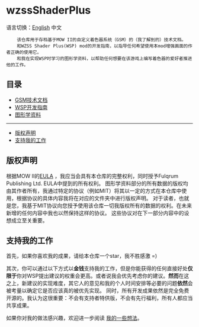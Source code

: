 # wzssShaderPlus
语言切换：[English](READMEeng.md) 中文

        该仓库用于存档基于MOW II的自定义着色器系统（GSM）的（我了解到的）技术文档。
        和WZSS Shader Plus(WSP) mod的开发指南，以指导任何希望使用本mod增强画面的作者正确的使用它。
        和我在实现WSP时学习的图形学资料，以帮助任何想要在该游戏上编写着色器的爱好者推进他的工作。

## 目录
* [GSM技术文档](/GSMDoc/menu.md)
* [WSP开发指南](/WSPDoc/menu.md)
* [图形学资料](/CGDoc/menu.md)
---

* [版权声明](#版权声明)
* [支持我的工作](#支持我的工作)
## 版权声明
根据MOW II的[EULA](https://store.steampowered.com//eula/1128860_eula_0) ，我应当会具有本仓库的完整权利，同时授予Fulqrum Publishing Ltd. EULA中提到的所有权利。
图形学资料部分的所有数据的版权均由其作者所有，我通过特定的协议（例如MIT）将其以一定的方式在本仓库中使用，根据协议的具体内容我将在对应的文件夹中进行版权声明。
对于读者，也就是您，我基于MIT协议向您授予使用该仓库一切我版权所有的数据的权利。在未来新增的任何内容中我也以然保持这样的协议。
        这些协议对在下一部分内容中的设想成立至关重要。
## 支持我的工作
首先，如果你喜欢我的成果，请给本仓库一个star，我不胜感激 =)

其次，你可以通过以下方式以**金钱**支持我的工作，但是你能获得的任何直接好处**仅限于**你对WSP提出建议的权重会更高。或者说我会优先考虑你的建议。**然而**在这之上，新建议的实现难度，其它人的意见和我的个人时间安排等必要的问题**依然**会被考量以确定它是否应该真的被优先实现。
同时，所有开发成果依然是完全免费开源的。我认为这很重要：不会有支持者特供版，不会有先行福利，所有人都应当共享成果。

如果你对我的做法感兴趣，欢迎进一步阅读 [我的一些想法](/additional/openSource.md)。
